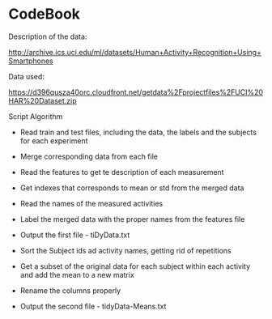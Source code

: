 # CodeBook

Description of the data: 

http://archive.ics.uci.edu/ml/datasets/Human+Activity+Recognition+Using+Smartphones 

Data used: 

https://d396qusza40orc.cloudfront.net/getdata%2Fprojectfiles%2FUCI%20HAR%20Dataset.zip 

Script Algorithm
* Read train and test files, including the data, the labels and the subjects for each experiment
* Merge corresponding data from each file
* Read the features to get te description of each measurement
* Get indexes that corresponds to mean or std from the merged data
* Read the names of the measured activities
* Label the merged data with the proper names from the features file
* Output the first file - tiDyData.txt

* Sort the Subject ids ad activity names, getting rid of repetitions
* Get a subset of the original data for each subject within each activity and add the mean to a new matrix
* Rename the columns properly
* Output the second file - tidyData-Means.txt